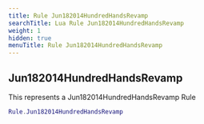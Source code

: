 ```yaml
---
title: Rule Jun182014HundredHandsRevamp
searchTitle: Lua Rule Jun182014HundredHandsRevamp
weight: 1
hidden: true
menuTitle: Rule Jun182014HundredHandsRevamp
---
```

## Jun182014HundredHandsRevamp

This represents a Jun182014HundredHandsRevamp Rule
```lua
Rule.Jun182014HundredHandsRevamp
```